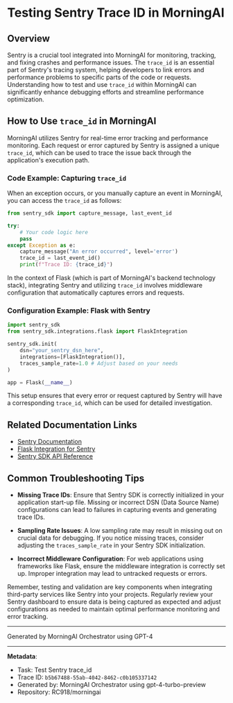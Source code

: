 # Testing Sentry Trace ID in MorningAI

## Overview

Sentry is a crucial tool integrated into MorningAI for monitoring, tracking, and fixing crashes and performance issues. The `trace_id` is an essential part of Sentry's tracing system, helping developers to link errors and performance problems to specific parts of the code or requests. Understanding how to test and use `trace_id` within MorningAI can significantly enhance debugging efforts and streamline performance optimization.

## How to Use `trace_id` in MorningAI

MorningAI utilizes Sentry for real-time error tracking and performance monitoring. Each request or error captured by Sentry is assigned a unique `trace_id`, which can be used to trace the issue back through the application's execution path.

### Code Example: Capturing `trace_id`

When an exception occurs, or you manually capture an event in MorningAI, you can access the `trace_id` as follows:

```python
from sentry_sdk import capture_message, last_event_id

try:
    # Your code logic here
    pass
except Exception as e:
    capture_message("An error occurred", level='error')
    trace_id = last_event_id()
    print(f"Trace ID: {trace_id}")
```

In the context of Flask (which is part of MorningAI's backend technology stack), integrating Sentry and utilizing `trace_id` involves middleware configuration that automatically captures errors and requests.

### Configuration Example: Flask with Sentry

```python
import sentry_sdk
from sentry_sdk.integrations.flask import FlaskIntegration

sentry_sdk.init(
    dsn="your_sentry_dsn_here",
    integrations=[FlaskIntegration()],
    traces_sample_rate=1.0 # Adjust based on your needs
)

app = Flask(__name__)
```

This setup ensures that every error or request captured by Sentry will have a corresponding `trace_id`, which can be used for detailed investigation.

## Related Documentation Links

- [Sentry Documentation](https://docs.sentry.io/)
- [Flask Integration for Sentry](https://docs.sentry.io/platforms/python/guides/flask/)
- [Sentry SDK API Reference](https://docs.sentry.io/platforms/python/usage/#api)

## Common Troubleshooting Tips

- **Missing Trace IDs**: Ensure that Sentry SDK is correctly initialized in your application start-up file. Missing or incorrect DSN (Data Source Name) configurations can lead to failures in capturing events and generating trace IDs.
  
- **Sampling Rate Issues**: A low sampling rate may result in missing out on crucial data for debugging. If you notice missing traces, consider adjusting the `traces_sample_rate` in your Sentry SDK initialization.
  
- **Incorrect Middleware Configuration**: For web applications using frameworks like Flask, ensure the middleware integration is correctly set up. Improper integration may lead to untracked requests or errors.

Remember, testing and validation are key components when integrating third-party services like Sentry into your projects. Regularly review your Sentry dashboard to ensure data is being captured as expected and adjust configurations as needed to maintain optimal performance monitoring and error tracking.

---
Generated by MorningAI Orchestrator using GPT-4

---

**Metadata**:
- Task: Test Sentry trace_id
- Trace ID: `b5b67488-55ab-4042-8462-c0b105337142`
- Generated by: MorningAI Orchestrator using gpt-4-turbo-preview
- Repository: RC918/morningai
